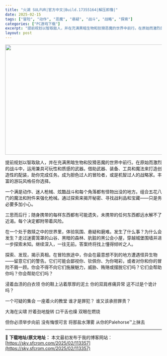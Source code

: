 ```yaml
---
title: "火湖 SULFUR|官方中文|Build.17355164|解压即撸|"
date: 2025-02-15
tags: ["冒险", "动作", "恶魔", "悬疑", "战斗", "战略", "探索"]
categories: ["PC游戏下载"]
excerpt: "提前规划以智取敌人，并在充满黑暗生物和狡猾恶魔的世界中前行。在原始而激烈的战斗中，运用兼具可玩性和质感的武器。借助武器、装备、工具和魔法来打造创造性的配装，助你完成任务。成为胆色过人的冒险者，或是机智过人的战略家。丰富的游玩风格任你选择。 一个满是动作、迷人枪械、炫酷战斗和每个角落都有怪物出没的地方&hellip;"
layout: post
---
```


<img class="aligncenter size-full wp-image-113343" src="https://sky.sfcrom.com/wp-content/uploads/2025/02/2025021508573894.webp" alt="" width="616" height="353" />

提前规划以智取敌人，并在充满黑暗生物和狡猾恶魔的世界中前行。在原始而激烈的战斗中，运用兼具可玩性和质感的武器。借助武器、装备、工具和魔法来打造创造性的配装，助你完成任务。成为胆色过人的冒险者，或是机智过人的战略家。丰富的游玩风格任你选择。

一个满是动作、迷人枪械、炫酷战斗和每个角落都有怪物出没的地方。组合五花八门的魔法和附件来强化枪械。通过探索来揭开秘密、寻找战利品和宝藏——只是务必要多加小心。

三思而后行；随身携带的每样东西都有可能遗失，未携带的任何东西都远水解不了近渴。每个决定都附带着风险。

在一个处于救赎之中的世界里，体验氛围、悬疑和磨难。发生了什么事？为什么会发生？走过迷雾笼罩的山谷、黑暗的森林、肮脏的黑公会小屋，穿越城堡围墙并进一步探索未知。继续深入，一往无前。答案终将找上懂得倾听之人。

探索、发现，揭示真相。在冒险旅途中，你会在最意想不到的地方遭遇怪异生物——留意它们的警告。它们可能会鄙视你、钦佩你、为你喝彩，或者对你和你的冒险不屑一顾。你会不得不向它们施展魅力，威胁、贿赂或摆脱它们吗？它们会帮助你吗？你会帮助它们吗？

浸着血渍的白衣领
你的鞋上沾着厚厚的泥土
你的双肩疼痛异常
这不过是个诡计吗？

一个可疑的集会
一座着火的教堂
谁才是罪犯？
谁又该承担罪责？

大海在尖啸
拧着劲地旋转
口干舌也燥
双眼在燃烧

但你必须举步向前
没有悔恨可言
将那盐水薄雾
从你的Palehorse™上抹去

---
📖 **下载地址/原文地址：** 本文最初发布于我的博客网站：[https://sky.sfcrom.com/2025/02/113357](https://sky.sfcrom.com/2025/02/113357)

